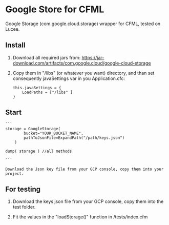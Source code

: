 # Google Store for CFML
Google Storage (com.google.cloud.storage) wrapper for CFML, tested on Lucee.

## Install
1. Download all required jars from:
https://jar-download.com/artifacts/com.google.cloud/google-cloud-storage

2. Copy them in "/libs" (or whatever you want) directory, and than set consequently javaSettings var in you Application.cfc:
    
    ```
	this.javaSettings = {
		LoadPaths = ["/libs" ]
    }
    ```

## Start

    ```
    storage = GoogleStorage( 
            bucket="YOUR_BUCKET_NAME", 
            pathToJsonFile=ExpandPath("/path/keys.json") 
        )

    dump( storage ) //all methods

    ```

    Download the Json key file from your GCP console, copy them into your project. 


## For testing

1. Download the keys json file from your GCP console, copy them into the test folder.

2. Fit the values in the "loadStorage()" function in /tests/index.cfm
